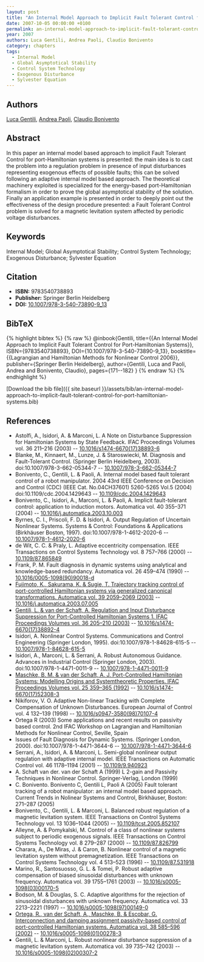 ```yaml
---
layout: post
title: "An Internal Model Approach to Implicit Fault Tolerant Control for Port-Hamiltonian Systems"
date: 2007-10-05 00:00:00 +0100
permalink: an-internal-model-approach-to-implicit-fault-tolerant-control-for-port-hamiltonian-systems
year: 2007
authors: Luca Gentili, Andrea Paoli, Claudio Bonivento
category: chapters
tags:
  - Internal Model
  - Global Asymptotical Stability
  - Control System Technology
  - Exogenous Disturbance
  - Sylvester Equation
---
```

 
## Authors
[Luca Gentili](authors/luca-gentili), [Andrea Paoli](authors/andrea-paoli), [Claudio Bonivento](authors/claudio-bonivento)
 
## Abstract
In this paper an internal model based approach to implicit Fault Tolerant Control for port-Hamiltonian systems is presented: the main idea is to cast the problem into a regulation problem in presence of input disturbances representing exogenous effects of possible faults; this can be solved following an adaptive internal model based approach. The theoretical machinery exploited is specialized for the energy-based port-Hamiltonian formalism in order to prove the global asymptotical stability of the solution. Finally an application example is presented in order to deeply point out the effectiveness of the design procedure presented: a Fault Tolerant Control problem is solved for a magnetic levitation system affected by periodic voltage disturbances.
 
## Keywords
Internal Model; Global Asymptotical Stability; Control System Technology; Exogenous Disturbance; Sylvester Equation
 
## Citation
- **ISBN:** 9783540738893
- **Publisher:** Springer Berlin Heidelberg
- **DOI:** [10.1007/978-3-540-73890-9_13](https://doi.org/10.1007/978-3-540-73890-9_13)
 
## BibTeX
{% highlight bibtex %}
{% raw %}
@inbook{Gentili,
  title={{An Internal Model Approach to Implicit Fault Tolerant Control for Port-Hamiltonian Systems}},
  ISBN={9783540738893},
  DOI={10.1007/978-3-540-73890-9_13},
  booktitle={{Lagrangian and Hamiltonian Methods for Nonlinear Control 2006}},
  publisher={Springer Berlin Heidelberg},
  author={Gentili, Luca and Paoli, Andrea and Bonivento, Claudio},
  pages={171--182}
}
{% endraw %}
{% endhighlight %}
 
[Download the bib file]({{ site.baseurl }}/assets/bib/an-internal-model-approach-to-implicit-fault-tolerant-control-for-port-hamiltonian-systems.bib)
 
## References
- Astolfi, A., Isidori, A. & Marconi, L. A Note on Disturbance Suppression for Hamiltonian Systems by State Feedback. IFAC Proceedings Volumes vol. 36 211–216 (2003) -- [10.1016/s1474-6670(17)38893-6](https://doi.org/10.1016/s1474-6670(17)38893-6)
- Blanke, M., Kinnaert, M., Lunze, J. & Staroswiecki, M. Diagnosis and Fault-Tolerant Control. (Springer Berlin Heidelberg, 2003). doi:10.1007/978-3-662-05344-7 -- [10.1007/978-3-662-05344-7](https://doi.org/10.1007/978-3-662-05344-7)
- Bonivento, C., Gentili, L. & Paoli, A. Internal model based fault tolerant control of a robot manipulator. 2004 43rd IEEE Conference on Decision and Control (CDC) (IEEE Cat. No.04CH37601) 5260-5265 Vol.5 (2004) doi:10.1109/cdc.2004.1429643 -- [10.1109/cdc.2004.1429643](https://doi.org/10.1109/cdc.2004.1429643)
- Bonivento, C., Isidori, A., Marconi, L. & Paoli, A. Implicit fault-tolerant control: application to induction motors. Automatica vol. 40 355–371 (2004) -- [10.1016/j.automatica.2003.10.003](https://doi.org/10.1016/j.automatica.2003.10.003)
- Byrnes, C. I., Priscoli, F. D. & Isidori, A. Output Regulation of Uncertain Nonlinear Systems. Systems &amp; Control: Foundations &amp; Applications (Birkhäuser Boston, 1997). doi:10.1007/978-1-4612-2020-6 -- [10.1007/978-1-4612-2020-6](https://doi.org/10.1007/978-1-4612-2020-6)
- de Wit, C. C. & Praly, L. Adaptive eccentricity compensation. IEEE Transactions on Control Systems Technology vol. 8 757–766 (2000) -- [10.1109/87.865849](https://doi.org/10.1109/87.865849)
- Frank, P. M. Fault diagnosis in dynamic systems using analytical and knowledge-based redundancy. Automatica vol. 26 459–474 (1990) -- [10.1016/0005-1098(90)90018-d](https://doi.org/10.1016/0005-1098(90)90018-d)
- [Fujimoto, K., Sakurama, K. & Sugie, T. Trajectory tracking control of port-controlled Hamiltonian systems via generalized canonical transformations. Automatica vol. 39 2059–2069 (2003)](trajectory-tracking-control-of-port-controlled-hamiltonian-systems-via-generalized-canonical-transformations) -- [10.1016/j.automatica.2003.07.005](https://doi.org/10.1016/j.automatica.2003.07.005)
- [Gentili, L. & van der Schaft, A. Regulation and Input Disturbance Suppression for Port-Controlled Hamiltonian Systems 1. IFAC Proceedings Volumes vol. 36 205–210 (2003)](regulation-and-input-disturbance-suppression-for-port-controlled-hamiltonian-systems-1) -- [10.1016/s1474-6670(17)38892-4](https://doi.org/10.1016/s1474-6670(17)38892-4)
- Isidori, A. Nonlinear Control Systems. Communications and Control Engineering (Springer London, 1995). doi:10.1007/978-1-84628-615-5 -- [10.1007/978-1-84628-615-5](https://doi.org/10.1007/978-1-84628-615-5)
- Isidori, A., Marconi, L. & Serrani, A. Robust Autonomous Guidance. Advances in Industrial Control (Springer London, 2003). doi:10.1007/978-1-4471-0011-9 -- [10.1007/978-1-4471-0011-9](https://doi.org/10.1007/978-1-4471-0011-9)
- [Maschke, B. M. & van der Schaft, A. J. Port-Controlled Hamiltonian Systems: Modelling Origins and Systemtheoretic Properties. IFAC Proceedings Volumes vol. 25 359–365 (1992)](port-controlled-hamiltonian-systems-modelling-origins-and-systemtheoretic-properties) -- [10.1016/s1474-6670(17)52308-3](https://doi.org/10.1016/s1474-6670(17)52308-3)
- Nikiforov, V. O. Adaptive Non-linear Tracking with Complete Compensation of Unknown Disturbances. European Journal of Control vol. 4 132–139 (1998) -- [10.1016/s0947-3580(98)70107-4](https://doi.org/10.1016/s0947-3580(98)70107-4)
- Ortega R (2003) Some applications and recent results on passivity based control. 2nd IFAC Workshop on Lagrangian and Hamiltonian Methods for Nonlinear Control, Seville, Spain
- Issues of Fault Diagnosis for Dynamic Systems. (Springer London, 2000). doi:10.1007/978-1-4471-3644-6 -- [10.1007/978-1-4471-3644-6](https://doi.org/10.1007/978-1-4471-3644-6)
- Serrani, A., Isidori, A. & Marconi, L. Semi-global nonlinear output regulation with adaptive internal model. IEEE Transactions on Automatic Control vol. 46 1178–1194 (2001) -- [10.1109/9.940923](https://doi.org/10.1109/9.940923)
- A. Schaft van der. van der Schaft A (1999) L 2-gain and Passivity Techniques in Nonlinear Control. Springer-Verlag, London (1999)
- C. Bonivento. Bonivento C, Gentili L, Paoli A (2005) Fault tolerant tracking of a robot manipulator: an internal model based approach. Current Trends in Nolinear Systems and Control, Birkhäuser, Boston: 271–287 (2005)
- Bonivento, C., Gentili, L. & Marconi, L. Balanced robust regulation of a magnetic levitation system. IEEE Transactions on Control Systems Technology vol. 13 1036–1044 (2005) -- [10.1109/tcst.2005.852107](https://doi.org/10.1109/tcst.2005.852107)
- Alleyne, A. & Pomykalski, M. Control of a class of nonlinear systems subject to periodic exogenous signals. IEEE Transactions on Control Systems Technology vol. 8 279–287 (2000) -- [10.1109/87.826799](https://doi.org/10.1109/87.826799)
- Charara, A., De Miras, J. & Caron, B. Nonlinear control of a magnetic levitation system without premagnetization. IEEE Transactions on Control Systems Technology vol. 4 513–523 (1996) -- [10.1109/87.531918](https://doi.org/10.1109/87.531918)
- Marino, R., Santosuosso, G. L. & Tomei, P. Robust adaptive compensation of biased sinusoidal disturbances with unknown frequency. Automatica vol. 39 1755–1761 (2003) -- [10.1016/s0005-1098(03)00170-5](https://doi.org/10.1016/s0005-1098(03)00170-5)
- Bodson, M. & Douglas, S. C. Adaptive algorithms for the rejection of sinusoidal disturbances with unknown frequency. Automatica vol. 33 2213–2221 (1997) -- [10.1016/s0005-1098(97)00149-0](https://doi.org/10.1016/s0005-1098(97)00149-0)
- [Ortega, R., van der Schaft, A., Maschke, B. & Escobar, G. Interconnection and damping assignment passivity-based control of port-controlled Hamiltonian systems. Automatica vol. 38 585–596 (2002)](interconnection-and-damping-assignment-passivity-based-control-of-port-controlled-hamiltonian-systems) -- [10.1016/s0005-1098(01)00278-3](https://doi.org/10.1016/s0005-1098(01)00278-3)
- Gentili, L. & Marconi, L. Robust nonlinear disturbance suppression of a magnetic levitation system. Automatica vol. 39 735–742 (2003) -- [10.1016/s0005-1098(02)00307-2](https://doi.org/10.1016/s0005-1098(02)00307-2)

